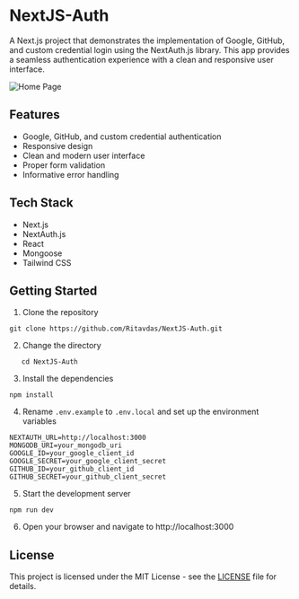 # NextJS-Auth

A Next.js project that demonstrates the implementation of Google, GitHub, and custom credential login using the NextAuth.js library. This app provides a seamless authentication experience with a clean and responsive user interface.

![Home Page](https://user-images.githubusercontent.com/45960527/227786850-0c4bc9a2-d5ed-4ae5-bb29-8c916e5e15a8.png)

## Features

-  Google, GitHub, and custom credential authentication
-  Responsive design
-  Clean and modern user interface
-  Proper form validation
-  Informative error handling

## Tech Stack

-  Next.js
-  NextAuth.js
-  React
-  Mongoose
-  Tailwind CSS

## Getting Started

1. Clone the repository

```
git clone https://github.com/Ritavdas/NextJS-Auth.git
```

2. Change the directory

```
   cd NextJS-Auth
```

3. Install the dependencies

```
npm install
```

4. Rename `.env.example` to `.env.local` and set up the environment variables

```
NEXTAUTH_URL=http://localhost:3000
MONGODB_URI=your_mongodb_uri
GOOGLE_ID=your_google_client_id
GOOGLE_SECRET=your_google_client_secret
GITHUB_ID=your_github_client_id
GITHUB_SECRET=your_github_client_secret
```

5. Start the development server

```
npm run dev
```

6. Open your browser and navigate to http://localhost:3000

## License

This project is licensed under the MIT License - see the [LICENSE](LICENSE) file for details.
